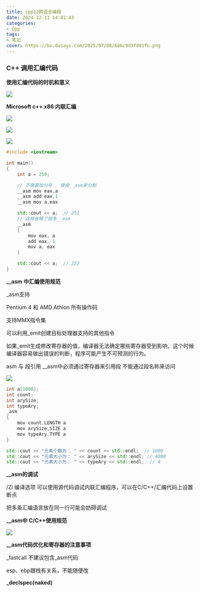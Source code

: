 ```yaml
---
title: cpp12跨语言编程
date: 2024-12-11 14:01:43
categories:
- Cpp
tags:
- 笔记
cover: https://bu.dusays.com/2025/07/08/686c9d1fd91fc.png
---
```


### C++ 调用汇编代码

**使用汇编代码的时机和意义**

![](https://bu.dusays.com/2024/12/09/675697d600c3a.png)

**Microsoft c++ x86 内联汇编**

![](https://bu.dusays.com/2024/12/09/675697d600c3a.png)

![](https://bu.dusays.com/2024/12/09/67569ae9428a8.png)

![](https://bu.dusays.com/2024/12/09/67569ae99537e.png)

```c++
#include <iostream>

int main()
{
    int a = 250;

    // 不需要加分号   使用__asm来分割
    __asm mov eax,a
    __asm add eax,1
    __asm mov a,eax

    std::cout << a;  // 251
    // 这样省略了很多__asm
    __asm
    {
        mov eax, a
        add eax, 1
        mov a, eax
    }

    std::cout << a;  // 252
}
```

**__asm 中汇编使用规范**

_asm支持

Pentium 4 和 AMD Athlon 所有操作码

支持MMX指令集

可以利用_emit创建目标处理器支持的其他指令

如果_emit生成修改寄存器的值，编译器无法确定哪些寄存器受到影响，这个时候编译器容易做出错误的判断，程序可能产生不可预测的行为。

asm 与  段引用  __asm中必须通过寄存器来引用段  不能通过段名称来访问

![](https://bu.dusays.com/2024/12/09/6756a0231248e.png)

```c++
int a[1000];
int count;
int arySize;
int typeAry;
_asm 
{
    mov count,LENGTH a
    mov arySize,SIZE a
    mov typeAry,TYPE a
}

std::cout << "元素个数为： " << count << std::endl;  // 1000
std::cout << "元素大小为： " << arySize << std::endl; // 4000
std::cout << "元素大小为： " << typeAry << std::endl;  // 4
```

**__asm的调试**

/Zi 编译选项 可以使用源代码调试内联汇编程序，可以在C/C++/汇编代码上设置断点

把多条汇编语言放在同一行可能会妨碍调试

**__asm中 C/C++使用规范**

![](https://bu.dusays.com/2024/12/09/6756a02410305.png)

**__asm代码优化和寄存器的注意事项**

_fastcall 不建议包含_asm代码

esp、ebp跟栈有关系，不能随便改

**_declspec(naked)**